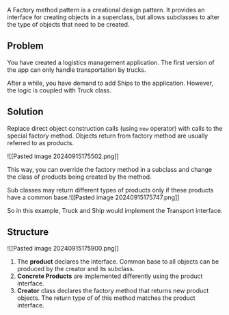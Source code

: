 A Factory method pattern is a creational design pattern. It provides an interface for creating objects in a superclass, but allows subclasses to alter the type of objects that need to be created.

## Problem
You have created a logistics management application. The first version of the app can only handle transportation by trucks.

After a while, you have demand to add Ships to the application. However, the logic is coupled with Truck class.

## Solution
Replace direct object construction calls (using `new` operator) with calls to the special factory method. Objects return from factory method are usually referred to as products.

![[Pasted image 20240915175502.png]]

This way, you can override the factory method in a subclass and change the class of products being created by the method. 

Sub classes may return different types of products only if these products have a common base.![[Pasted image 20240915175747.png]]

So in this example, Truck and Ship would implement the Transport interface.

## Structure
![[Pasted image 20240915175900.png]]

1. The **product** declares the interface. Common base to all objects can be produced by the creator and its subclass.
2. **Concrete Products** are implemented differently using the product interface.
3. **Creator** class declares the factory method that returns new product objects. The return type of of this method matches the product interface.